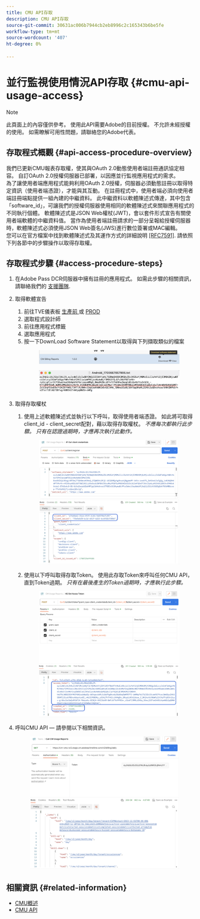 ```yaml
---
title: CMU API存取
description: CMU API存取
source-git-commit: 30631ac006b7944cb2eb8996c2c165343b6be5fe
workflow-type: tm+mt
source-wordcount: '407'
ht-degree: 0%

---
```


# 並行監視使用情況API存取 {#cmu-api-usage-access}

>[!NOTE]
>
>此頁面上的內容僅供參考。 使用此API需要Adobe的目前授權。 不允許未經授權的使用。 如需瞭解可用性問題，請聯絡您的Adobe代表。

## 存取程式概觀 {#api-access-procedure-overview}

我們已更新CMU報表存取權，使其與OAuth 2.0動態使用者端註冊通訊協定相容。
自訂OAuth 2.0授權伺服器已部署，以因應並行監視應用程式的需求。 \
為了讓使用者端應用程式能夠利用OAuth 2.0授權，伺服器必須動態註冊以取得特定資訊（使用者端憑證），才能與其互動。 在註冊程式中，使用者端必須向使用者端註冊端點提供一組內建的中繼資料。
此中繼資料以軟體陳述式傳達，其中包含「software_id」，可讓我們的授權伺服器使用相同的軟體陳述式來關聯應用程式的不同執行個體。
軟體陳述式是JSON Web權杖(JWT)，會以套件形式宣告有關使用者端軟體的中繼資料值。 當作為使用者端註冊請求的一部分呈報給授權伺服器時，軟體陳述式必須使用JSON Web簽名(JWS)進行數位簽署或MAC編輯。 \
您可以在官方檔案中找到軟體陳述式及其運作方式的詳細說明  <a href="https://datatracker.ietf.org/doc/html/rfc7591" target="_blank">[RFC7591]</a>.
請依照下列各節中的步驟操作以取得存取權。

## 存取程式步驟 {#access-procedure-steps}

1. 在Adobe Pass DCR伺服器中擁有註冊的應用程式。 如需此步驟的相關資訊，請聯絡我們的 [支援團隊](mailto:tve-support@adobe.com).
2. 取得軟體宣告
   1. 前往TVE儀表板 <a href="https://console-preprod.auth.adobe.com/#!/" target="_blank"> 生產前 </a> 或 <a href="https://console.auth.adobe.com/" target="_blank">PROD</a>
   2. 選取程式設計師
   3. 前往應用程式標籤
   4. 選取應用程式
   5. 按一下DownLoad Software Statement以取得與下列擷取類似的檔案
      <figure>
          <img src="assets/software_statement_1_download.png"
               alt="下載軟體宣告">
       </figure>
      <figure>
          <img src="assets/software_statement_2.png"
               alt="軟體陳述式範例">
       </figure>

3. 取得存取權杖
   1. 使用上述軟體陳述式並執行以下呼叫，取得使用者端憑證。 如此將可取得client_id - client_secret配對，藉以取得存取權杖。
      *不應每次都執行此步驟。 只有在認證過期時，才應再次執行此動作。*
      <figure>
          <img src="assets/dcr_request_1_get_client_credentials.png"
               alt="取得使用者端認證">
       </figure>

   2. 使用以下呼叫取得存取Token。 使用此存取Token來呼叫任何CMU API，直到Token過期。
      *只有在最後產生的Token過期時，才應執行此步驟。*
      <figure>
          <img src="assets/dcr_get_access_token_call.png"
               alt="取得存取權杖">
       </figure>

4. 呼叫CMU API — 請參閱以下相關資訊。
   <figure>
          <img src="assets/call_cmu_reports_sample.png"
               alt="呼叫CMU API">
       </figure>

## 相關資訊 {#related-information}

* [CMU概述](/help/concurrency-monitoring/cm-usage-reports.md)
* [CMU API](/help/concurrency-monitoring/cmu-api.md)
